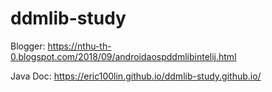 # ddmlib-study
Blogger: https://nthu-th-0.blogspot.com/2018/09/androidaospddmlibintelij.html

Java Doc: https://eric100lin.github.io/ddmlib-study.github.io/
